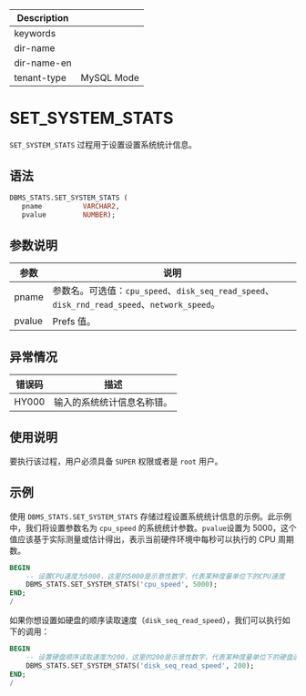 | Description   |                 |
|---------------|-----------------|
| keywords      |                 |
| dir-name      |                 |
| dir-name-en   |                 |
| tenant-type   | MySQL Mode      |

# SET_SYSTEM_STATS

`SET_SYSTEM_STATS` 过程用于设置设置系统统计信息。

## 语法

```sql
DBMS_STATS.SET_SYSTEM_STATS (
   pname          VARCHAR2,
   pvalue         NUMBER);
```

## 参数说明

|   参数    |     说明     |
|---------|------------|
| pname   | 参数名。可选值：`cpu_speed`、`disk_seq_read_speed`、`disk_rnd_read_speed`、`network_speed`。 |
| pvalue  | Prefs 值。   |

## 异常情况

|    错误码    |        描述     |
|-----------|------------------|
| HY000     | 输入的系统统计信息名称错。 |

## 使用说明

要执行该过程，用户必须具备 `SUPER` 权限或者是 `root` 用户。

## 示例

使用 `DBMS_STATS.SET_SYSTEM_STATS` 存储过程设置系统统计信息的示例。此示例中，我们将设置参数名为 `cpu_speed` 的系统统计参数。`pvalue`设置为 5000，这个值应该基于实际测量或估计得出，表示当前硬件环境中每秒可以执行的 CPU 周期数。

```sql
BEGIN
    -- 设置CPU速度为5000，这里的5000是示意性数字，代表某种度量单位下的CPU速度
    DBMS_STATS.SET_SYSTEM_STATS('cpu_speed', 5000);
END;
/
```

如果你想设置如硬盘的顺序读取速度（`disk_seq_read_speed`），我们可以执行如下的调用：

```sql
BEGIN
    -- 设置硬盘顺序读取速度为200，这里的200是示意性数字，代表某种度量单位下的硬盘速度
    DBMS_STATS.SET_SYSTEM_STATS('disk_seq_read_speed', 200);
END;
/
```
